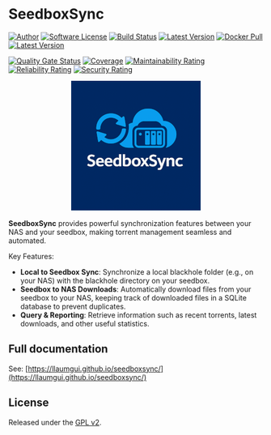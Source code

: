 # SeedboxSync

[![Author][ico-bluesky]][link-bluesky]
[![Software License][ico-license]](LICENSE)
[![Build Status][ico-ghactions]][link-ghactions]
[![Latest Version][ico-pypi-version]][link-pypi]
[![Docker Pull][ico-docker]][link-docker]
[![Latest Version][ico-version]][link-docker]

[![Quality Gate Status][ico-sonarcloud-gate]][link-sonarcloud-gate]
[![Coverage][ico-sonarcloud-coverage]][link-sonarcloud-coverage]
[![Maintainability Rating][ico-sonarcloud-maintainability]][link-sonarcloud-maintainability]
[![Reliability Rating][ico-sonarcloud-reliability]][link-sonarcloud-reliability]
[![Security Rating][ico-sonarcloud-security]][link-sonarcloud-security]

<p align="center">
  <a href="https://llaumgui.github.io/seedboxsync/" title="Documentation"><img alt="SeedboxSync logo" src="logo/256.png" /></a>
</p>

**SeedboxSync** provides powerful synchronization features between your NAS and your seedbox, making torrent management seamless and automated.

Key Features:

* **Local to Seedbox Sync**: Synchronize a local blackhole folder (e.g., on your NAS) with the blackhole directory on your seedbox.
* **Seedbox to NAS Downloads**: Automatically download files from your seedbox to your NAS, keeping track of downloaded files in a SQLite database to prevent duplicates.
* **Query & Reporting**: Retrieve information such as recent torrents, latest downloads, and other useful statistics.

## Full documentation

See: [https://llaumgui.github.io/seedboxsync/](https://llaumgui.github.io/seedboxsync/)

## License

Released under the [GPL v2](http://opensource.org/licenses/GPL-2.0).

[ico-bluesky]: https://img.shields.io/static/v1?label=Author&message=llaumgui&color=208bfe&logo=bluesky&style=flat-square
[link-bluesky]: https://bsky.app/profile/llaumgui.kulakowski.fr
[ico-ghactions]: https://img.shields.io/github/actions/workflow/status/llaumgui/seedboxsync/devops.yml?branch=main&style=flat-square&logo=github&label=DevOps
[link-ghactions]: https://github.com/llaumgui/seedboxsync/actions
[ico-pypi-version]: https://img.shields.io/pypi/v/seedboxsync?include_prereleases&label=Package%20version&style=flat-square&logo=python
[link-pypi]:https://pypi.org/project/seedboxsync/
[ico-license]: https://img.shields.io/github/license/llaumgui/seedboxsync?style=flat-square
[ico-docker]: https://img.shields.io/docker/pulls/llaumgui/seedboxsync?color=%2496ed&logo=docker&style=flat-square
[link-docker]: https://hub.docker.com/r/llaumgui/seedboxsync
[ico-version]: https://img.shields.io/docker/v/llaumgui/seedboxsync?sort=semver&color=%2496ed&logo=docker&style=flat-square
[ico-sonarcloud-gate]: https://sonarcloud.io/api/project_badges/measure?branch=main&project=llaumgui_seedboxsync&metric=alert_status
[link-sonarcloud-gate]: https://sonarcloud.io/dashboard?id=llaumgui_seedboxsync&branch=main
[ico-sonarcloud-coverage]: https://sonarcloud.io/api/project_badges/measure?project=llaumgui_seedboxsync&metric=coverage
[link-sonarcloud-coverage]: https://sonarcloud.io/dashboard?id=llaumgui_seedboxsync
[ico-sonarcloud-maintainability]: https://sonarcloud.io/api/project_badges/measure?project=llaumgui_seedboxsync&metric=sqale_rating
[link-sonarcloud-maintainability]: https://sonarcloud.io/dashboard?id=llaumgui_seedboxsync
[ico-sonarcloud-reliability]: https://sonarcloud.io/api/project_badges/measure?project=llaumgui_seedboxsync&metric=reliability_rating
[link-sonarcloud-reliability]: https://sonarcloud.io/dashboard?id=llaumgui_seedboxsync
[ico-sonarcloud-security]: https://sonarcloud.io/api/project_badges/measure?project=llaumgui_seedboxsync&metric=security_rating
[link-sonarcloud-security]: https://sonarcloud.io/dashboard?id=llaumgui_seedboxsync
